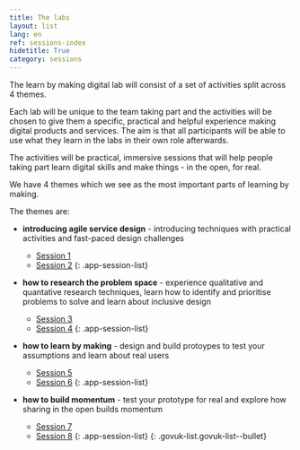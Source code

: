 ```yaml
---
title: The labs
layout: list
lang: en
ref: sessions-index
hidetitle: True
category: sessions 
---
```


The learn by making digital lab will consist of a set of activities split across 4 themes.

Each lab will be unique to the team taking part and the activities will be chosen to give them a specific, practical and helpful experience making digital products and services. The aim is that all participants will be able to use what they learn in the labs in their own role afterwards.

The activities will be practical, immersive sessions that will help people taking part learn digital skills and make things - in the open, for real.

We have 4 themes which we see as the most important parts of learning by making.

The themes are:

* **introducing agile service design** - introducing techniques with practical activities and fast-paced design challenges
  * [Session 1](/en/the-labs/session/one.html)
  * [Session 2](/en/the-labs/session/two.html)
  {: .app-session-list}

* **how to research the problem space** - experience qualitative and quantative research techniques, learn how to identify and prioritise problems to solve and learn about inclusive design
  * [Session 3](/en/the-labs/session/three.html)
  * [Session 4](/en/the-labs/session/four.html)
  {: .app-session-list}

* **how to learn by making** - design and build protoypes to test your assumptions and learn about real users
  * [Session 5](/en/the-labs/session/five.html)
  * [Session 6](/en/the-labs/session/six.html)
  {: .app-session-list}

* **how to build momentum** - test your prototype for real and explore how sharing in the open builds momentum
  * [Session 7](/en/the-labs/session/seven.html)
  * [Session 8](/en/the-labs/session/eight.html)
  {: .app-session-list}
{: .govuk-list.govuk-list--bullet}

